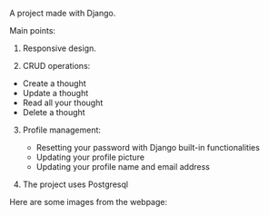 A project made with Django.

Main points:

1. Responsive design.
   
3. CRUD operations:
  - Create a thought
  - Update a thought
  - Read all your thought
  - Delete a thought

3. Profile management:
     - Resetting your password with Django built-in functionalities
     - Updating your profile picture
     - Updating your profile name and email address
       
4. The project uses Postgresql
   
Here are some images from the webpage:

